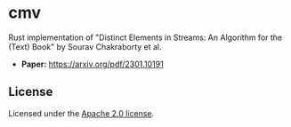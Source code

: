 # cmv

Rust implementation of "Distinct Elements in Streams: An Algorithm for the (Text) Book" by Sourav Chakraborty et al.

- **Paper:** https://arxiv.org/pdf/2301.10191

## License

Licensed under the [Apache 2.0 license](./LICENSE.md).
